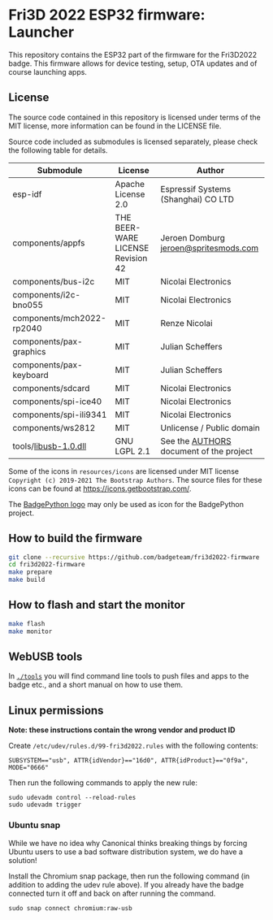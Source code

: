# Fri3D 2022 ESP32 firmware: Launcher

This repository contains the ESP32 part of the firmware for the Fri3D2022 badge. This firmware allows for device testing, setup, OTA updates and of course launching apps.

## License

The source code contained in this repository is licensed under terms of the MIT license, more information can be found in the LICENSE file.

Source code included as submodules is licensed separately, please check the following table for details.

| Submodule                 | License                           | Author                                                                                          |
| ------------------------- | --------------------------------- | ----------------------------------------------------------------------------------------------- |
| esp-idf                   | Apache License 2.0                | Espressif Systems (Shanghai) CO LTD                                                             |
| components/appfs          | THE BEER-WARE LICENSE Revision 42 | Jeroen Domburg <jeroen@spritesmods.com>                                                         |
| components/bus-i2c        | MIT                               | Nicolai Electronics                                                                             |
| components/i2c-bno055     | MIT                               | Nicolai Electronics                                                                             |
| components/mch2022-rp2040 | MIT                               | Renze Nicolai                                                                                   |
| components/pax-graphics   | MIT                               | Julian Scheffers                                                                                |
| components/pax-keyboard   | MIT                               | Julian Scheffers                                                                                |
| components/sdcard         | MIT                               | Nicolai Electronics                                                                             |
| components/spi-ice40      | MIT                               | Nicolai Electronics                                                                             |
| components/spi-ili9341    | MIT                               | Nicolai Electronics                                                                             |
| components/ws2812         | MIT                               | Unlicense / Public domain                                                                       |
| tools/[libusb-1.0.dll]    | GNU LGPL 2.1                      | See the [AUTHORS](https://github.com/libusb/libusb/blob/master/AUTHORS) document of the project |

[libusb-1.0.dll]: https://libusb.info

Some of the icons in `resources/icons` are licensed under MIT license `Copyright (c) 2019-2021 The Bootstrap Authors`. The source files for these icons can be found at https://icons.getbootstrap.com/.

The [BadgePython logo](resources/icons/python.png) may only be used as icon for the BadgePython project.

## How to build the firmware

```sh
git clone --recursive https://github.com/badgeteam/fri3d2022-firmware
cd fri3d2022-firmware
make prepare
make build
```

## How to flash and start the monitor

```sh
make flash
make monitor
```

## WebUSB tools

In [`./tools`](./tools/) you will find command line tools to push files and apps to the badge etc., and a short manual on how to use them.

## Linux permissions

**Note: these instructions contain the wrong vendor and product ID**

Create `/etc/udev/rules.d/99-fri3d2022.rules` with the following contents:

```
SUBSYSTEM=="usb", ATTR{idVendor}=="16d0", ATTR{idProduct}=="0f9a", MODE="0666"
```

Then run the following commands to apply the new rule:

```
sudo udevadm control --reload-rules
sudo udevadm trigger
```

### Ubuntu snap

While we have no idea why Canonical thinks breaking things by forcing Ubuntu users to use a bad software distribution system, we do have a solution!

Install the Chromium snap package, then run the following command (in addition to adding the udev rule above). If you already have the badge connected turn it off and back on after running the command.

```
sudo snap connect chromium:raw-usb
```
